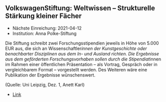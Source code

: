 

## VolkswagenStiftung: Weltwissen – Strukturelle Stärkung kleiner Fächer

* Nächste Einreichung: 2021-04-12
* Institution: Anna Polke-Stiftung

Die Stiftung schreibt zwei Forschungsstipendien jeweils in Höhe von 5.000 EUR aus, die sich an Wissenschaftler*innen der Kunstgeschichte oder benachbarter Disziplinen aus dem In- und Ausland richten. Die Ergebnisse aus dem geförderten Forschungsvorhaben sollen durch die Stipendiat*innen im Rahmen einer öffentlichen Präsentation – als Vortrag, Gespräch oder in vergleichbarem Format – vorgestellt werden. Des Weiteren wäre eine Publikation der Ergebnisse wünschenswert.

(Quelle: Uni Leipzig, Dez. 1, Anett Karl)

* [Link](https://www.anna-polke-stiftung.com/stipendium/)